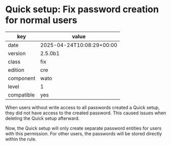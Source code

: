 [//]: # (werk v2)
# Quick setup: Fix password creation for normal users

key        | value
---------- | ---
date       | 2025-04-24T10:08:29+00:00
version    | 2.5.0b1
class      | fix
edition    | cre
component  | wato
level      | 1
compatible | yes

When users without write access to all passwords created a Quick setup, they
did not have access to the created password. This caused issues when deleting
the Quick setup afterward.

Now, the Quick setup will only create separate password entities for users
with this permission. For other users, the passwords will be stored directly
within the rule.

